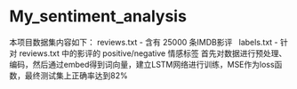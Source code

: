 # My_sentiment_analysis
本项目数据集内容如下：
reviews.txt - 含有 25000 条IMDB影评  
labels.txt - 针对 reviews.txt 中的影评的 positive/negative 情感标签
首先对数据进行预处理、编码，然后通过embed得到词向量，建立LSTM网络进行训练，MSE作为loss函数，最终测试集上正确率达到82%
